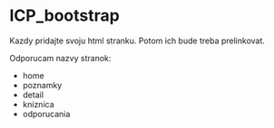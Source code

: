 # ICP_bootstrap

Kazdy pridajte svoju html stranku. Potom ich bude treba prelinkovat.

Odporucam nazvy stranok:
- home
- poznamky
- detail
- kniznica
- odporucania

